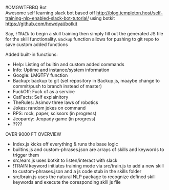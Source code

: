 #OMGWTFBBQ Bot  
Awesome self learning slack bot based off
http://blog.templeton.host/self-training-nlp-enabled-slack-bot-tutorial/
using botkit https://github.com/howdyai/botkit

Say, `!TRAIN` to begin a skill training then simply fill out the generated JS file for the skill functionality.
`Backup` function allows for pushing to git repo to save custom added functions

Added built-in functions:
* Help: Listing of builtin and custom added commands
* Info: Uptime and instance/system information
* Google: LMGTFY function
* Backup: backup to git (set repository in Backup.js, maaybe change to commit/push to branch instead of master)
* FuckOff: Fuck of as a service
* CatFacts: Self explainitory
* TheRules: Asimov three laws of robotics
* Jokes: random jokes on command
* RPS: rock, paper, scissors (in progress)
* Jeopardy: Jeopady game (in progress)
* ????

OVER 9000 FT OVERVIEW
- Index.js kicks off everything & runs the base logic
- builtins.js and custom-phrases.json are arrays of skills and keywords to trigger them
- src/ears.js uses botkit to listen/interact with slack
- !TRAIN keyword initiates training mode via src/train.js to add a new skill to custom-phrases.json and a js code stub in the skills folder
- src/brain.js uses the natural NLP package to recognize defined skill keywords and execute the coresponding skill js file
